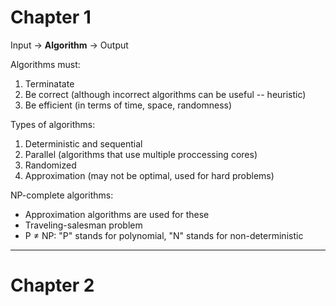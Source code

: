 # Chapter 1

Input → **Algorithm** → Output

Algorithms must: <br/>
1. Terminatate <br/>
2. Be correct (although incorrect algorithms can be useful -- heuristic) <br/>
3. Be efficient (in terms of time, space, randomness)<br/>
  
Types of algorithms: <br/>
1. Deterministic and sequential <br/>
2. Parallel (algorithms that use multiple proccessing cores) <br/>
3. Randomized <br/>
4. Approximation (may not be optimal, used for hard problems) <br/>

NP-complete algorithms:
- Approximation algorithms are used for these
- Traveling-salesman problem
- P ≠ NP: "P" stands for polynomial, "N" stands for non-deterministic

-----------------------------------------------------------------------

# Chapter 2
